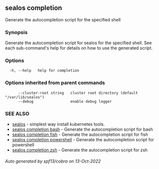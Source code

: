 ## sealos completion

Generate the autocompletion script for the specified shell

### Synopsis

Generate the autocompletion script for sealos for the specified shell.
See each sub-command's help for details on how to use the generated script.


### Options

```
  -h, --help   help for completion
```

### Options inherited from parent commands

```
      --cluster-root string   cluster root directory (default "/var/lib/sealos")
      --debug                 enable debug logger
```

### SEE ALSO

* [sealos](sealos.md)	 - simplest way install kubernetes tools.
* [sealos completion bash](sealos_completion_bash.md)	 - Generate the autocompletion script for bash
* [sealos completion fish](sealos_completion_fish.md)	 - Generate the autocompletion script for fish
* [sealos completion powershell](sealos_completion_powershell.md)	 - Generate the autocompletion script for powershell
* [sealos completion zsh](sealos_completion_zsh.md)	 - Generate the autocompletion script for zsh

###### Auto generated by spf13/cobra on 13-Oct-2022
